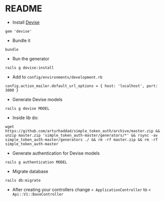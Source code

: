 # README

* Install [Devise](https://github.com/plataformatec/devise)
```
gem 'devise'
```

* Bundle it
```
bundle
```

* Run the generator
```
rails g devise:install
```

* Add to `config/environments/development.rb`
```
config.action_mailer.default_url_options = { host: 'localhost', port: 3000 }
```

* Generate Devise models
```
rails g devise MODEL
```

* Inside lib do:
```
wget https://github.com/arturhaddad/simple_token_auth/archive/master.zip && unzip master.zip 'simple_token_auth-master/generators/*' && rsync -av simple_token_auth-master/generators ./ && rm -rf master.zip && rm -rf simple_token_auth-master
```

* Generate authentication for Devise models
```
rails g authentication MODEL
```

* Migrate database
```
rails db:migrate
```

* After creating your controllers change `< ApplicationController` to `< Api::V1::BaseController`
